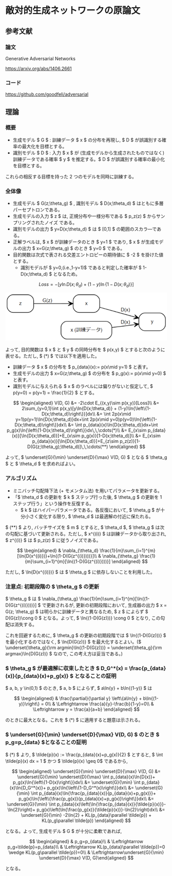# 敵対的生成ネットワークの原論文

## 参考文献

### 論文

Generative Adversarial Networks

<https://arxiv.org/abs/1406.2661>

### コード

<https://github.com/goodfeli/adversarial>

## 理論

### 概要

- 生成モデル $ G $ : 訓練データ $ x $ の分布を再現し, $ D $ が誤識別する確率の最大化を目標とする。
- 識別モデル $ D $ : 入力 $ x $ が (生成モデルから生成されたものではなく) 訓練データである確率 $ y $ を推定する。$ D $ が誤識別する確率の最小化を目標とする。

これらの相反する目標を持った 2 つのモデルを同時に訓練する。

### 全体像

- 生成モデル $ G(z;\theta_g) $ , 識別モデル $ D(x;\theta_d) $ はともに多層パーセプトロンである。
- 生成モデルの入力 $ z $ は, 正規分布や一様分布である $ p_z(z) $ からサンプリングされたノイズ である。
- 識別モデルの出力 $ y=D(x;\theta_d) $ は $ [0,1] $ の範囲のスカラ―である。
- 正解ラベルは, $ x $ が訓練データのとき $ y=1 $ であり, $ x $ が生成モデルの出力 $ x=G(z;\theta_g) $ のとき $ y=0 $ である。
- 目的関数は次式で表される交差エントロピーの期待値に $ -2 $ を掛けた値とする。
  - 識別モデルが $ y=0\,(i.e.\,1-y=1)$ であると判定した確率が $ 1-D(x;\theta_d) $ となるため。

$$
Loss=-[y\ln{D(x;\theta_d)} + (1-y)\ln{\left\{1-D(x;\theta_d)\right\}}]
$$

![graph](./image/graph.png)

よって, 目的関数は $ x $ と $ y $ の同時分布を $ p(x,y) $ とすると次のように表せる。ただし, $ (*) $ では以下を適用した。

- 訓練データ $ x $ の分布を $ p_{data}(x):= p(x\mid y=1) $ と表す。
- 生成モデルの出力 $ x=G(z;\theta_g) $ の分布を $ p_g(x):= p(x\mid y=0) $ と表す。
- 識別モデルに与えられる $ x $ のラベルには偏りがないと仮定して, $ p(y=0) = p(y=1) = \frac{1}{2} $ とする。

$$
\begin{aligned}
V(D, G) &= -2\cdot E_{(x,y)\sim p(x,y)}[Loss]\\
        &= 2\sum_{y=0,1}\int p(x,y)[y\ln{D(x;\theta_d)} + (1-y)\ln{\left\{1-D(x;\theta_d)\right\}}]dx\\
        &= \int 2p(x\mid y=1)p(y=1)\ln{D(x;\theta_d)}dx+\int 2p(x\mid y=0)p(y=0)\ln{\left\{1-D(x;\theta_d)\right\}}dx\\
        &= \int p_{data}(x)\ln{D(x;\theta_d)}dx+\int p_g(x)\ln{\left\{1-D(x;\theta_d)\right\}}dx\,\,\cdots(*)\\
        &= E_{x\sim p_{data}(x)}[\ln{D(x;\theta_d)}]+E_{x\sim p_g(x)}[1-D(x;\theta_d)]\\
        &= E_{x\sim p_{data}(x)}[\ln{D(x;\theta_d)}]+E_{z\sim p_z(z)}[1-D(G(z;\theta_g);\theta_d)]\,\,\cdots(**)
\end{aligned}
$$

よって, $ \underset{G}{\min} \underset{D}{\max} V(D, G) $ となる $ \theta_g $ と $ \theta_d $ を求めればよい。

### アルゴリズム

- ミニバッチ勾配降下法 (+ モメンタム法) を用いてパラメータを更新する。
- 「$ \theta_d $ の更新を $ k $ ステップ行った後, $ \theta_g $ の更新を 1 ステップ行う」という操作を反復する。
  - $ k $ はハイパーパラメータである。各反復において, $ \theta_g $ が十分小さく変化する限り, $ \theta_d $ は最適解の付近に保たれる。

$ (**) $ より, バッチサイズを $ m $ とすると, $ \theta_d $, $ \theta_g $ は次の勾配に基づいて更新される。ただし, $ x^{(i)} $ は訓練データから取り出され, $ z^{(i)} $ は $ p_z(z) $ に従うノイズである。

$$
\begin{aligned}
& \nabla_{\theta_d} \frac{1}{m}\sum_{i=1}^{m}[\ln{D(x^{(i)})}+\ln{(1-D(G(z^{(i)})))}]\\
& \nabla_{\theta_g} \frac{1}{m}\sum_{i=1}^{m}[\ln{(1-D(G(z^{(i)})))}]
\end{aligned}
$$

ただし, $ \ln{D(x^{(i)})} $ は $ \theta_g $ に依存しないことを利用した。

### 注意点: 初期段階の $ \theta_g $ の更新

$ \theta_g $ は $ \nabla_{\theta_g} \frac{1}{m}\sum_{i=1}^{m}[\ln{(1-D(G(z^{(i)})))}] $ で更新されるが, 更新の初期段階において, 生成器の出力 $ x = G(z; \theta_g) $ は明らかに訓練データと異なるため, $ z $ によらず $ D(G(z))\cong 0 $ となる。よって, $ \ln{(1-D(G(z)))} \cong 0 $ となり, この勾配は消失する。

これを回避するために, $ \theta_g $ の更新の初期段階では $ \ln{(1-D(G(z)))} $ を最小化するのではなく, $ \ln{D(G(z))} $ を最大化するとよい。($ \underset{\theta_g}{\rm argmin}\ln{(1-D(G(z)))} = \underset{\theta_g}{\rm argmax}\ln{D(G(z))} $ なので, この考え方は妥当である。)

### $ \theta_g $ が最適解に収束したとき $ D_G^*(x) = \frac{p_{data}(x)}{p_{data}(x)+p_g(x)} $ となることの証明

$ a, b, y \in(0,1) $ のとき, $ a, b $ によらず, $ a\ln{y} + b\ln{(1-y)} $ は

$$
\begin{aligned}
& \frac{\partial}{\partial y} \left\{a\ln{y} + b\ln{(1-y)}\right\} = 0\\
& \Leftrightarrow \frac{a}{y}-\frac{b}{1-y}=0\\
& \Leftrightarrow y = \frac{a}{a+b}
\end{aligned}
$$

のときに最大となる。これを $ (*) $ に適用すると題意は示される。

### $ \underset{G}{\min} \underset{D}{\max} V(D, G) $ のとき $ p_g=p_{data} $となることの証明

$ (*) $ より, $ \tilde{p}(x) := \frac{p_{data}(x)+p_g(x)}{2} $ とすると, $ \int \tilde{p}(x) dx = 1 $ かつ $ \tilde{p}(x) \geq 0$ であるから,

$$
\begin{aligned}
\underset{G}{\min} \underset{D}{\max} V(D, G) &= \underset{G}{\min} \underset{D}{\max} \int p_{data}(x)\ln{D(x)}+ p_g(x)\ln{\left\{1-D(x)\right\}}dx\\
&= \underset{G}{\min} \int p_{data}(x)\ln{D_G^*(x)}+ p_g(x)\ln{\left\{1-D_G^*(x)\right\}}dx\\
&= \underset{G}{\min} \int p_{data}(x)\ln{\frac{p_{data}(x)}{p_{data}(x)+p_g(x)}}+ p_g(x)\ln{\left\{\frac{p_g(x)}{p_{data}(x)+p_g(x)}\right\}}dx\\
&= \underset{G}{\min} \int p_{data}(x)\left(\ln{\frac{p_{data}(x)}{\tilde{p}(x)}}-\ln{2}\right)+ p_g(x)\left(\ln{\frac{p_g(x)}{\tilde{p}(x)}}-\ln{2}\right)dx\\
&= \underset{G}{\min} -2\ln{2} + KL(p_{data}\parallel \tilde{p}) + KL(p_g\parallel \tilde{p})
\end{aligned}
$$

となる。よって, 生成モデル $ G $ が十分に柔軟であれば,

$$
\begin{aligned}
& p_g=p_{data}\\
& \Leftrightarrow p_g=\tilde{p}=p_{data}\\
& \Leftrightarrow KL(p_{data}\parallel \tilde{p})=0 \wedge KL(p_g\parallel \tilde{p})=0\\
& \Leftrightarrow\underset{G}{\min} \underset{D}{\max} V(D, G)\end{aligned}
$$

となる。

